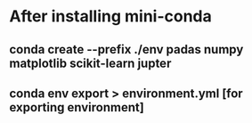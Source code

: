 # After installing mini-conda

## conda create --prefix ./env padas numpy matplotlib scikit-learn jupter

## conda env export > environment.yml [for exporting environment]
